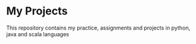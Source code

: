 # My Projects

This repository contains my practice, assignments and projects in python, java and scala languages
